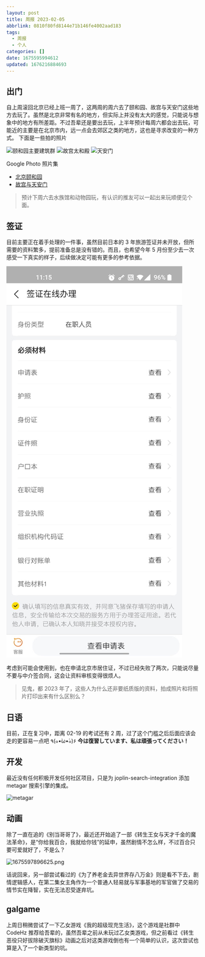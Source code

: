 ```yaml
---
layout: post
title: 周报 2023-02-05
abbrlink: 0810f80fd8144e71b146fe4002aad183
tags:
  - 周报
  - 个人
categories: []
date: 1675595994612
updated: 1676216884693
---
```


## 出门

自上周滚回北京已经上班一周了，这两周的周六去了颐和园、故宫与天安门这些地方去玩了。虽然是北京非常有名的地方，但实际上并没有太大的感觉，只能说与想象中的地方有所差距。不过吾辈还是要出去玩，上半年预计每周六都会出去玩，可能近的主要是在北京市内，远一点会去郊区之类的地方，这也是寻求改变的一种方式。
下面是一些拍的照片

![颐和园主要建筑群](https://image-proxy.rxliuli.com/?url=https://lh3.googleusercontent.com/pw/AMWts8AsVfH7C2VQ8sNyKJpI32eV6B6-lMnQTBy86P8bXXvc-02IYtUawHorV2ZxsUKfGgRU5Y9MVWYWrpgShPnvgKBhq-rvvinKKSxYuwsG74tDr3B19-3SLOahiVbVlBrItSzK580vO_p0ja2-_j_pZhl1=w1783-h1337-no)
![故宫太和殿](https://image-proxy.rxliuli.com/?url=https://lh3.googleusercontent.com/pw/AMWts8Ahc5T_a58tiPhxXdyDXklq0IMGR5yGl8-QYWSRPU5FgFIC41yG-jS2kX6Fpg0IMQG4UdlwetLUJ_BbKV0wDn7jXSxwG6SzWVtDtNT7VrasxcbTF1HsENtqI-ovnW12th3b6Wox4y30MSKUPleEu1ok=w1783-h1337-no)
![天安门](https://image-proxy.rxliuli.com/?url=https://lh3.googleusercontent.com/pw/AMWts8BI0M7qXjLOvzJCe_GCKHhOfiiV8KgCCm4d6UJtTa3_byqtt6YcABPseC13S3fhWFQEhE3XKBGIRfjf5trgcIH_7MI6Jo_TexEXfiFVWjAcPm4cbsXGNntwLzC9GD9e2VCYfgoUIO4gLw5uD-ePKXxV=w1783-h1337-no)

Google Photo 照片集

- [北京颐和园](https://photos.app.goo.gl/9m74qinKPnDSP4Hi9)
- [故宫与天安门](https://photos.app.goo.gl/zpjvkRp9U2ZKUQXF7)

> 预计下周六去水族馆和动物园玩，有认识的推友可以一起出来玩顺便见个面。

## 签证

目前主要正在着手处理的一件事，虽然目前日本的 3 年旅游签证并未开放，但所需要的资料繁多，提前准备总是没有错的。而且，也希望今年 5 月份至少去一次感受一下真实的样子，后续做决定可能有更多的参考依据。

![1675596831512.png](/resources/f6da6c3fb3ff4039a7fd3b2a97531ecc.png)

考虑到可能会使用到，也在申请北京市居住证，不过已经失败了两次，只能说尽量不要与中介签合同，这会让资料审核变得很烦人。

> 见鬼，都 2023 年了，这些人为什么还非要纸质版的资料，拍成照片和将照片打印出来有什么区别么？

## 日语

目前，正在复习中，距离 02-19 的考试还有 2 周，过了这个门槛之后后面应该会走的更容易一点吧 ٩(๑•̀ω•́๑)۶
**今は復習しています、私は頑張ってください！**

## 开发

最近没有任何积极开发任何社区项目，只是为 joplin-search-integration 添加 metagar 搜索引擎的集成。

![metagar](https://user-images.githubusercontent.com/24560368/216649515-57e6cb7a-39a3-4fb5-ba58-252fc087408b.png)

## 动画

除了一直在追的《别当哥哥了》，最近还开始追了一部《转生王女与天才千金的魔法革命》，是“你给我百合，我就给你钱”的延申，虽然剧情不怎么样，不过百合只要可爱就好了，不是么？

![1675597896625.png](/resources/a29192174e2f4614bed98fca8775c6e5.png)

话说回来，另一部尝试看过的《为了养老金去异世界存八万金》则是看不下去，剧情逻辑感人，在第二集女主角作为一个普通人轻易就与军事基地的军官做了交易的情节实在降智，实在无法忍受遂弃坑。

## galgame

上周日稍微尝试了一下乙女游戏《我的超级现充生活》，这个游戏是社群中 CodeHz 推荐给吾辈的，虽然吾辈之前从未玩过乙女类游戏，但之前看过《转生恶役只好拔除破灭旗标》动画之后对这类游戏倒也有一个简单的认识，这次尝试也算是入了一个新类型的坑。
